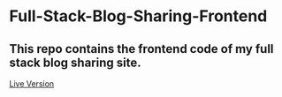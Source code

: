 # Full-Stack-Blog-Sharing-Frontend

## This repo contains the frontend code of my full stack blog sharing site.

[Live Version](https://full-stack-blog-sharing.herokuapp.com/)
